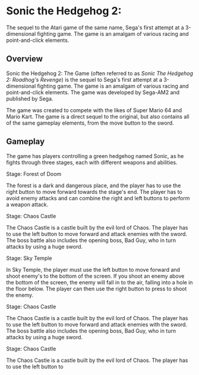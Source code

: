 # Sonic the Hedgehog 2:

The sequel to the Atari game of the same name, Sega's first attempt at a 3-dimensional fighting game. The game is an amalgam of various racing and point-and-click elements.

## Overview

Sonic the Hedgehog 2: The Game (often referred to as _Sonic The Hedgehog 2: Roadhog's Revenge_) is the sequel to Sega's first attempt at a 3-dimensional fighting game. The game is an amalgam of various racing and point-and-click elements. The game was developed by Sega-AM2 and published by Sega.

The game was created to compete with the likes of Super Mario 64 and Mario Kart. The game is a direct sequel to the original, but also contains all of the same gameplay elements, from the move button to the sword.

## Gameplay

The game has players controlling a green hedgehog named Sonic, as he fights through three stages, each with different weapons and abilities.

Stage: Forest of Doom

The forest is a dark and dangerous place, and the player has to use the right button to move forward towards the stage's end. The player has to avoid enemy attacks and can combine the right and left buttons to perform a weapon attack.

Stage: Chaos Castle

The Chaos Castle is a castle built by the evil lord of Chaos. The player has to use the left button to move forward and attack enemies with the sword. The boss battle also includes the opening boss, Bad Guy, who in turn attacks by using a huge sword.

Stage: Sky Temple

In Sky Temple, the player must use the left button to move forward and shoot enemy's to the bottom of the screen. If you shoot an enemy above the bottom of the screen, the enemy will fall in to the air, falling into a hole in the floor below. The player can then use the right button to press to shoot the enemy.

Stage: Chaos Castle

The Chaos Castle is a castle built by the evil lord of Chaos. The player has to use the left button to move forward and attack enemies with the sword. The boss battle also includes the opening boss, Bad Guy, who in turn attacks by using a huge sword.

Stage: Chaos Castle

The Chaos Castle is a castle built by the evil lord of Chaos. The player has to use the left button to